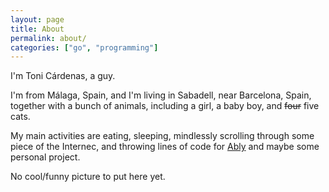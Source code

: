 ```yaml
---
layout: page
title: About
permalink: about/
categories: ["go", "programming"]
---
```


I'm Toni Cárdenas, a guy.

I'm from Málaga, Spain, and I'm living in Sabadell, near Barcelona, Spain, together with a bunch of animals, including a girl, a baby boy, and <strike>four</strike> five cats.

My main activities are eating, sleeping, mindlessly scrolling through some piece of the Internec, and throwing lines of code for [Ably](https://ably.io) and maybe some personal project.

No cool/funny picture to put here yet.
